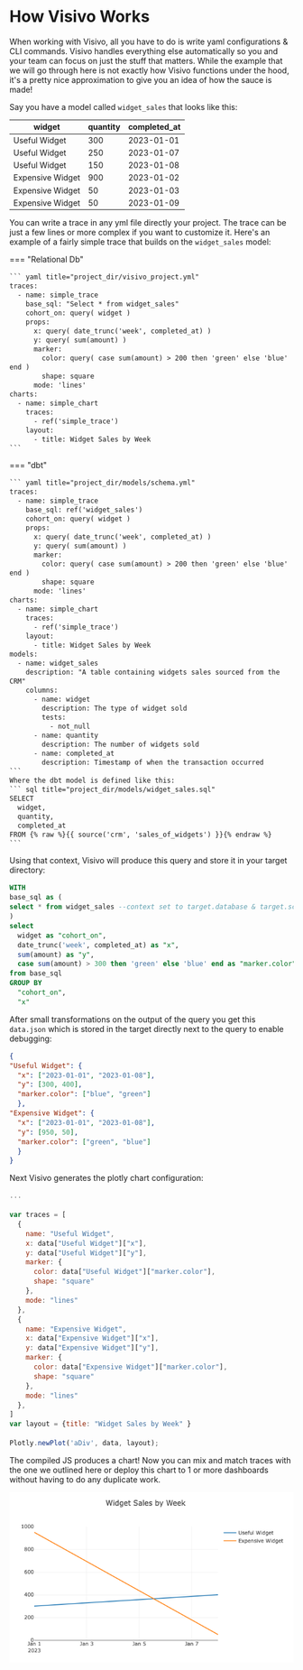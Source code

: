 # How Visivo Works
When working with Visivo, all you have to do is write yaml configurations & CLI commands. Visivo handles everything else automatically so you and your team can focus on just the stuff that matters. While the example that we will go through here is not exactly how Visivo functions under the hood, it's a pretty nice approximation to give you an idea of how the sauce is made!

Say you have a model called `widget_sales` that looks like this: 

| widget           | quantity | completed_at |
|------------------|----------|--------------|
| Useful Widget    | 300      | 2023-01-01   |
| Useful Widget    | 250      | 2023-01-07   |
| Useful Widget    | 150      | 2023-01-08   |
| Expensive Widget | 900      | 2023-01-02   |
| Expensive Widget | 50       | 2023-01-03   |
| Expensive Widget | 50       | 2023-01-09   |

You can write a trace in any yml file directly your project. The trace can be just a few lines or more complex if you want to customize it. Here's an example of a fairly simple trace that builds on the `widget_sales` model: 

=== "Relational Db"

    ``` yaml title="project_dir/visivo_project.yml"
    traces:
      - name: simple_trace
        base_sql: "Select * from widget_sales"
        cohort_on: query( widget )
        props:
          x: query( date_trunc('week', completed_at) )
          y: query( sum(amount) )
          marker: 
            color: query( case sum(amount) > 200 then 'green' else 'blue' end )
            shape: square
          mode: 'lines'
    charts:
      - name: simple_chart
        traces:
          - ref('simple_trace')
        layout:
          - title: Widget Sales by Week
    ```
=== "dbt"

    ``` yaml title="project_dir/models/schema.yml" 
    traces:
      - name: simple_trace
        base_sql: ref('widget_sales')
        cohort_on: query( widget )
        props:
          x: query( date_trunc('week', completed_at) )
          y: query( sum(amount) )
          marker: 
            color: query( case sum(amount) > 200 then 'green' else 'blue' end )
            shape: square
          mode: 'lines'
    charts:
      - name: simple_chart
        traces:
          - ref('simple_trace')
        layout:
          - title: Widget Sales by Week
    models:
      - name: widget_sales
        description: "A table containing widgets sales sourced from the CRM"
        columns:
          - name: widget
            description: The type of widget sold
            tests: 
              - not_null
          - name: quantity
            description: The number of widgets sold
          - name: completed_at
            description: Timestamp of when the transaction occurred
    ```
    Where the dbt model is defined like this:
    ``` sql title="project_dir/models/widget_sales.sql" 
    SELECT 
      widget, 
      quantity, 
      completed_at
    FROM {% raw %}{{ source('crm', 'sales_of_widgets') }}{% endraw %}
    ```

Using that context, Visivo will produce this query and store it in your target directory:
``` sql title="project_dir/target/traces/simple_trace/query.sql"
WITH 
base_sql as (
select * from widget_sales --context set to target.database & target.schema
)
select 
  widget as "cohort_on",
  date_trunc('week', completed_at) as "x", 
  sum(amount) as "y", 
  case sum(amount) > 300 then 'green' else 'blue' end as "marker.color"
from base_sql 
GROUP BY 
  "cohort_on",
  "x"
```
After small transformations on the output of the query you get this `data.json` which is stored in the target directly next to the query to enable debugging:
``` json title="project_dir/target/traces/simple_trace/data.json"
{
"Useful Widget": {
  "x": ["2023-01-01", "2023-01-08"],
  "y": [300, 400],
  "marker.color": ["blue", "green"]
  },
"Expensive Widget": {
  "x": ["2023-01-01", "2023-01-08"],
  "y": [950, 50],
  "marker.color": ["green", "blue"]
  }
}
```
Next Visivo generates the plotly chart configuration:
``` js title="project_dir/target/charts/simple_chart/chart.js"
...

var traces = [
  {
    name: "Useful Widget",
    x: data["Useful Widget"]["x"],
    y: data["Useful Widget"]["y"],
    marker: {
      color: data["Useful Widget"]["marker.color"],
      shape: "square"
    },
    mode: "lines"
  },
  {
    name: "Expensive Widget",
    x: data["Expensive Widget"]["x"],
    y: data["Expensive Widget"]["y"],
    marker: {
      color: data["Expensive Widget"]["marker.color"],
      shape: "square"
    },
    mode: "lines"
  },
]
var layout = {title: "Widget Sales by Week" }

Plotly.newPlot('aDiv', data, layout);
```
The compiled JS produces a chart! Now you can mix and match traces with the one we outlined here or deploy this chart to 1 or more dashboards without having to do any duplicate work.  

![](assets/example_chart.png)
